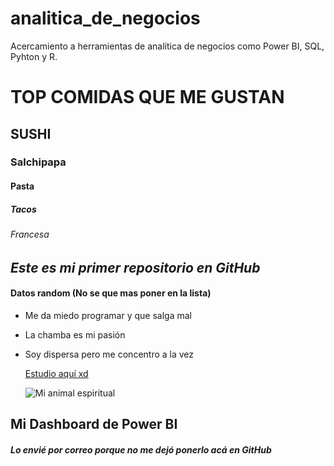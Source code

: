 # analitica_de_negocios
Acercamiento a herramientas de analítica de negocios como Power BI, SQL, Pyhton y R.

# TOP COMIDAS QUE ME GUSTAN
## SUSHI
### Salchipapa
#### Pasta
##### Tacos
###### Francesa

## ***Este es mi primer repositorio en GitHub***

#### Datos random (No se que mas poner en la lista)
* Me da miedo programar y que salga mal
* La chamba es mi pasión
* Soy dispersa pero me concentro a la vez

  [Estudio aquí xd](https://www.uexternado.edu.co/)

  ![Mi animal espiritual](https://www.elsoldetijuana.com.mx/incoming/7h4hk6-kesikesiperrito.jpg/ALTERNATES/LANDSCAPE_768/Kesikesiperrito.jpg)

## Mi Dashboard de Power BI
##### Lo envié por correo porque no me dejó ponerlo acá en GitHub
